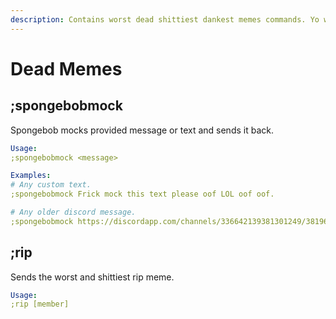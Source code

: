 ```yaml
---
description: Contains worst dead shittiest dankest memes commands. Yo wait you can disable it LMAO.
---
```


# Dead Memes

## ;spongebobmock

Spongebob mocks provided message or text and sends it back.

```yaml
Usage:
;spongebobmock <message>

Examples:
# Any custom text.
;spongebobmock Frick mock this text please oof LOL oof oof.

# Any older discord message.
;spongebobmock https://discordapp.com/channels/336642139381301249/381963689470984203/706812508131819571
```

## ;rip

Sends the worst and shittiest rip meme.

```yaml
Usage:
;rip [member]
```
